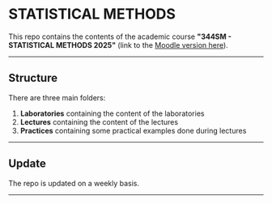 # STATISTICAL METHODS

This repo contains the contents of the academic course **"344SM - STATISTICAL METHODS 2025"** (link to the [Moodle version here](https://moodle2.units.it/course/view.php?id=15723)).

---

## Structure

There are three main folders:

1. **Laboratories** containing the content of the laboratories
2. **Lectures** containing the content of the lectures
3. **Practices** containing some practical examples done during lectures

---

## Update

The repo is updated on a weekly basis.

---
